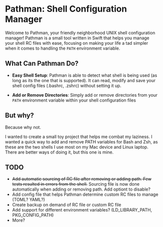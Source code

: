 # Pathman: Shell Configuration Manager

Welcome to Pathman, your friendly neighborhood UNIX shell configuration manager! Pathman is a small tool written in Swift that helps you manage your shell RC files with ease, focusing on making your life a tad simpler when it comes to handling the `PATH` environment variable.

## What Can Pathman Do?

- **Easy Shell Setup**: Pathman is able to detect what shell is being used (as long as its the one that is supported). It can read, modify and save your shell config files (.bashrc, .zshrc) without setting it up.

- **Add or Remove Directories**: Simply add or remove directories from your `PATH` environment variable within your shell configuration files

## But why?

Because why not.

I wanted to create a small toy project that helps me combat my laziness. I wanted a quick way to add and remove PATH variables for Bash and Zsh, 
as these are the two shells I use most on my Mac device and Linux laptop. There are better ways of doing it, but this one is mine.

## TODO
- ~~Add automatic sourcing of RC file after removing or adding path. Few tests resulted in errors from the shell.~~ Sourcing file is now done automatically when adding or removing path. Add optiont to disable?
- Add config file that helps Pathman determine custom RC files to manage (TOML? YAML?)
- Create backup on demand of RC file or custom RC file
- Add support for different environment variables? (LD_LIBRARY_PATH, PKG_CONFIG_PATH)
- More?

